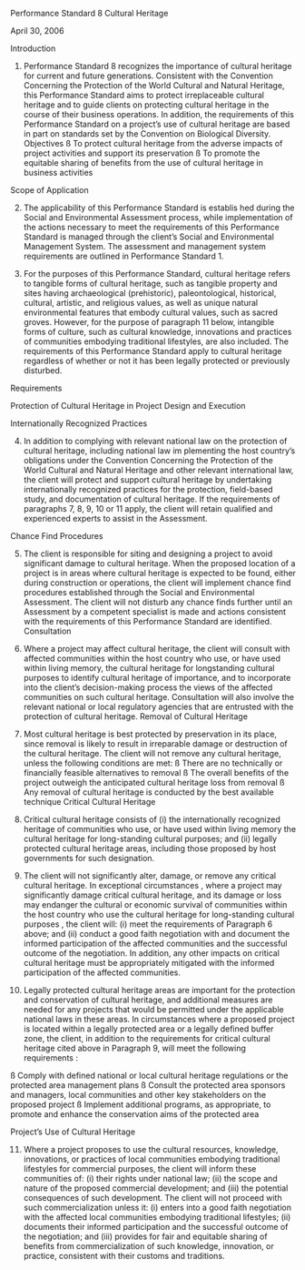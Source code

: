Performance Standard 8
Cultural Heritage

April 30, 2006


Introduction

1. Performance Standard 8 recognizes the importance of cultural heritage for current and future
generations. Consistent with the Convention Concerning the Protection of the World Cultural and
Natural Heritage, this Performance Standard aims to protect irreplaceable cultural heritage and to
guide clients on protecting cultural heritage in the course of their business operations. In addition,
the requirements of this Performance Standard on a project’s use of cultural heritage are based in
part on standards set by the Convention on Biological Diversity.
Objectives
ß To protect cultural heritage from the adverse impacts of project activities and
support its preservation
ß To promote the equitable sharing of benefits from the use of cultural heritage in
business activities

Scope of Application

2. The applicability of this Performance Standard is establis hed during the Social and
Environmental Assessment process, while implementation of the actions necessary to meet the
requirements of this Performance Standard is managed through the client’s Social and
Environmental Management System. The assessment and management system requirements are
outlined in Performance Standard 1.

3. For the purposes of this Performance Standard, cultural heritage refers to tangible forms of
cultural heritage, such as tangible property and sites having archaeological (prehistoric),
paleontological, historical, cultural, artistic, and religious values, as well as unique natural
environmental features that embody cultural values, such as sacred groves. However, for the
purpose of paragraph 11 below, intangible forms of culture, such as cultural knowledge, innovations
and practices of communities embodying traditional lifestyles, are also included. The requirements of
this Performance Standard apply to cultural heritage regardless of whether or not it has been legally
protected or previously disturbed.

Requirements

Protection of Cultural Heritage in Project Design and Execution

Internationally Recognized Practices

4. In addition to complying with relevant national law on the protection of cultural heritage, including
national law im plementing the host country’s obligations under the Convention Concerning the
Protection of the World Cultural and Natural Heritage and other relevant international law, the client
will protect and support cultural heritage by undertaking internationally recognized practices for the
protection, field-based study, and documentation of cultural heritage. If the requirements of
paragraphs 7, 8, 9, 10 or 11 apply, the client will retain qualified and experienced experts to assist in
the Assessment.

Chance Find Procedures

5. The client is responsible for siting and designing a project to avoid significant damage to cultural
heritage. When the proposed location of a project is in areas where cultural heritage is expected to 
be found, either during construction or operations, the client will implement chance find procedures
established through the Social and Environmental Assessment. The client will not disturb any
chance finds further until an Assessment by a competent specialist is made and actions consistent
with the requirements of this Performance Standard are identified.
Consultation

6. Where a project may affect cultural heritage, the client will consult with affected communities
within the host country who use, or have used within living memory, the cultural heritage for longstanding
cultural purposes to identify cultural heritage of importance, and to incorporate into the
client’s decision-making process the views of the affected communities on such cultural heritage.
Consultation will also involve the relevant national or local regulatory agencies that are entrusted with
the protection of cultural heritage.
Removal of Cultural Heritage

7. Most cultural heritage is best protected by preservation in its place, since removal is likely to
result in irreparable damage or destruction of the cultural heritage. The client will not remove any
cultural heritage, unless the following conditions are met:
ß There are no technically or financially feasible alternatives to removal
ß The overall benefits of the project outweigh the anticipated cultural heritage loss
from removal
ß Any removal of cultural heritage is conducted by the best available technique
Critical Cultural Heritage

8. Critical cultural heritage consists of (i) the internationally recognized heritage of communities
who use, or have used within living memory the cultural heritage for long-standing cultural purposes;
and (ii) legally protected cultural heritage areas, including those proposed by host governments for
such designation.

9. The client will not significantly alter, damage, or remove any critical cultural heritage. In
exceptional circumstances , where a project may significantly damage critical cultural heritage, and its
damage or loss may endanger the cultural or economic survival of communities within the host
country who use the cultural heritage for long-standing cultural purposes , the client will: (i) meet the
requirements of Paragraph 6 above; and (ii) conduct a good faith negotiation with and document the
informed participation of the affected communities and the successful outcome of the negotiation. In
addition, any other impacts on critical cultural heritage must be appropriately mitigated with the
informed participation of the affected communities.

10. Legally protected cultural heritage areas are important for the protection and conservation of
cultural heritage, and additional measures are needed for any projects that would be permitted under
the applicable national laws in these areas. In circumstances where a proposed project is located
within a legally protected area or a legally defined buffer zone, the client, in addition to the
requirements for critical cultural heritage cited above in Paragraph 9, will meet the following
requirements :

ß Comply with defined national or local cultural heritage regulations or the protected
area management plans
ß Consult the protected area sponsors and managers, local communities and other
key stakeholders on the proposed project
ß Implement additional programs, as appropriate, to promote and enhance the
conservation aims of the protected area

Project’s Use of Cultural Heritage

11. Where a project proposes to use the cultural resources, knowledge, innovations, or practices of
local communities embodying traditional lifestyles for commercial purposes, the client will inform
these communities of: (i) their rights under national law; (ii) the scope and nature of the proposed
commercial development; and (iii) the potential consequences of such development. The client will
not proceed with such commercialization unless it: (i) enters into a good faith negotiation with the
affected local communities embodying traditional lifestyles; (ii) documents their informed participation
and the successful outcome of the negotiation; and (iii) provides for fair and equitable sharing of
benefits from commercialization of such knowledge, innovation, or practice, consistent with their
customs and traditions.


